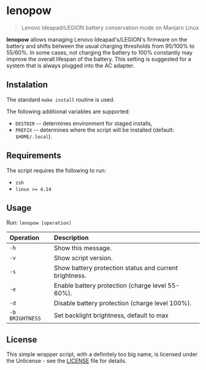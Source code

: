 # lenopow

>Lenovo Ideapad/LEGION battery conservation mode on Manjaro Linux

**lenopow** allows managing Lenovo Ideapad's/LEGION's firmware on the battery
and shifts between the usual charging thresholds from 95/100% to 55/60%.
In some cases, not charging the battery to 100% constantly may improve
the overall lifespan of the battery. This setting is suggested for a system
that is always plugged into the AC adapter.


## Instalation

The standard `make install` routine is used.

The following additional variables are supported:
- `DESTDIR` -- determines environment for staged installs,
- `PREFIX`  -- determines where the script will be installed (default: `$HOME/.local`).


## Requirements

The script requires the following to run:
- `zsh`
- `linux >= 4.14`


## Usage

Run: `lenopow [operation]`

| Operation                       | Description                                              |
| :------------------------------ | :------------------------------------------------------- |
| `-h`                            | Show this message.                                       |
| `-v`                            | Show script version.                                     |
| `-s`                            | Show battery protection status and current brightness.   |
| `-e`                            | Enable battery protection (charge level 55-60%).         |
| `-d`                            | Disable battery protection (charge level 100%).          |
| `-b` `BRIGHTNESS`               | Set backlight brightness, default to max                 |


## License

This simple wrapper script, with a definitely too big name, is licensed under the Unlicense - see the [LICENSE](LICENSE) file for details.

